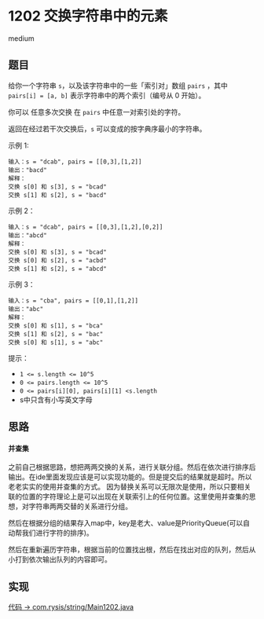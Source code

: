 # 1202 交换字符串中的元素

medium

## 题目

给你一个字符串 `s`，以及该字符串中的一些「索引对」数组 `pairs` ，其中 `pairs[i] = [a, b]` 表示字符串中的两个索引（编号从 0 开始）。

你可以 任意多次交换 在 `pairs` 中任意一对索引处的字符。

返回在经过若干次交换后，`s` 可以变成的按字典序最小的字符串。

示例 1:
```
输入：s = "dcab", pairs = [[0,3],[1,2]]
输出："bacd"
解释： 
交换 s[0] 和 s[3], s = "bcad"
交换 s[1] 和 s[2], s = "bacd"
```

示例 2：
```
输入：s = "dcab", pairs = [[0,3],[1,2],[0,2]]
输出："abcd"
解释：
交换 s[0] 和 s[3], s = "bcad"
交换 s[0] 和 s[2], s = "acbd"
交换 s[1] 和 s[2], s = "abcd"
```

示例 3：
```
输入：s = "cba", pairs = [[0,1],[1,2]]
输出："abc"
解释：
交换 s[0] 和 s[1], s = "bca"
交换 s[1] 和 s[2], s = "bac"
交换 s[0] 和 s[1], s = "abc"
```

提示：
- `1 <= s.length <= 10^5`
- `0 <= pairs.length <= 10^5`
- `0 <= pairs[i][0], pairs[i][1] <s.length`
- s中只含有小写英文字母

## 思路

#### 并查集

之前自己根据思路，想把两两交换的关系，进行关联分组。然后在依次进行排序后输出。在ide里面发现应该是可以实现功能的。但是提交后的结果就是超时。所以老老实实的使用并查集的方式。
因为替换关系可以无限次是使用，所以只要相关联的位置的字符理论上是可以出现在关联索引上的任何位置。这里使用并查集的思想，对字符串两两交替的关系进行分组。

然后在根据分组的结果存入map中，key是老大、value是PriorityQueue(可以自动帮我们进行字符的排序)。

然后在重新遍历字符串，根据当前的位置找出根，然后在找出对应的队列，然后从小打到依次输出队列的内容即可。

## 实现

[代码 -> com.rysis/string/Main1202.java](../../src/com/rysis/string/Main1202.java)